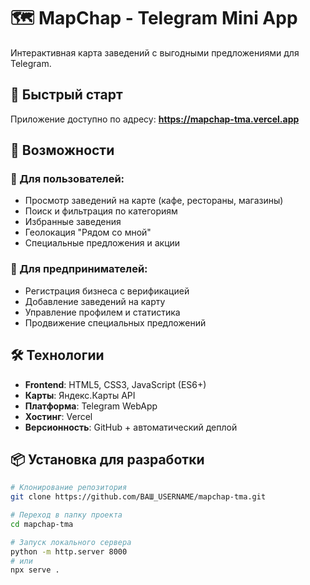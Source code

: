 # 🗺️ MapChap - Telegram Mini App

Интерактивная карта заведений с выгодными предложениями для Telegram.

## 🚀 Быстрый старт

Приложение доступно по адресу: **https://mapchap-tma.vercel.app**

## 📱 Возможности

### 👥 Для пользователей:
- Просмотр заведений на карте (кафе, рестораны, магазины)
- Поиск и фильтрация по категориям
- Избранные заведения
- Геолокация "Рядом со мной"
- Специальные предложения и акции

### 💼 Для предпринимателей:
- Регистрация бизнеса с верификацией
- Добавление заведений на карту
- Управление профилем и статистика
- Продвижение специальных предложений

## 🛠 Технологии

- **Frontend**: HTML5, CSS3, JavaScript (ES6+)
- **Карты**: Яндекс.Карты API
- **Платформа**: Telegram WebApp
- **Хостинг**: Vercel
- **Версионность**: GitHub + автоматический деплой

## 📦 Установка для разработки

```bash
# Клонирование репозитория
git clone https://github.com/ВАШ_USERNAME/mapchap-tma.git

# Переход в папку проекта
cd mapchap-tma

# Запуск локального сервера
python -m http.server 8000
# или
npx serve .

